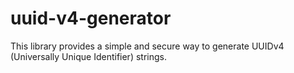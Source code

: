 # uuid-v4-generator
This library provides a simple and secure way to generate UUIDv4 (Universally Unique Identifier) strings.
